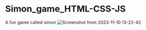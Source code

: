# Simon_game_HTML-CSS-JS
A fun game called simon
![Screenshot from 2023-11-10 13-22-42](https://github.com/Papaxenidis/Simon_game_HTML-CSS-JS/assets/36454034/f22f90cf-328d-4d04-b0bb-b1a5fed27c0f)
